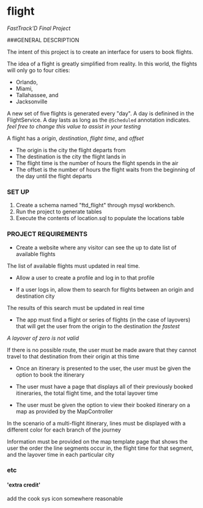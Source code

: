 # flight
_FastTrack'D Final Project_

###GENERAL DESCRIPTION

The intent of this project is to create an interface for users to book flights.

The idea of a flight is greatly simplified from reality. In this world, the flights will only go to four cities: 

* Orlando, 
* Miami, 
* Tallahassee, and 
* Jacksonville

A new set of five flights is generated every "day". A day is definined in the FlightService. A day lasts as long as the `@Scheduled` annotation indicates. 
_feel free to change this value to assist in your testing_

A flight has a _origin_, _destination_, _flight time_, and _offset_

* The origin is the city the flight departs from
* The destination is the city the flight lands in
* The flight time is the number of hours the flight spends in the air
* The offset is the number of hours the flight waits from the beginning of the day until the flight departs


### SET UP

1. Create a schema named "ftd_flight" through mysql workbench.
2. Run the project to generate tables
3. Execute the contents of location.sql to populate the locations table


### PROJECT REQUIREMENTS

* Create a website where any visitor can see the up to date list of available flights

The list of available flights must updated in real time.

* Allow a user to create a profile and log in to that profile

* If a user logs in, allow them to search for flights between an origin and destination city

The results of this search must be updated in real time

* The app must find a flight or series of flights (in the case of layovers) that will get the user from the origin to the destination _the fastest_

_A layover of zero is not valid_

If there is no possible route, the user must be made aware that they cannot travel to that destination from their origin at this time

* Once an itinerary is presented to the user, the user must be given the option to book the itinerary

* The user must have a page that displays all of their previously booked itineraries, the total flight time, and the total layover time

* The user must be given the option to view their booked itinerary on a map as provided by the MapController

In the scenario of a multi-flight itinerary, lines must be displayed with a different color for each branch of the journey

Information must be provided on the map template page that shows the user the order the line segments occur in, the flight time for that segment, and the layover time in each particular city

### etc

#### 'extra credit'

add the cook sys icon somewhere reasonable
